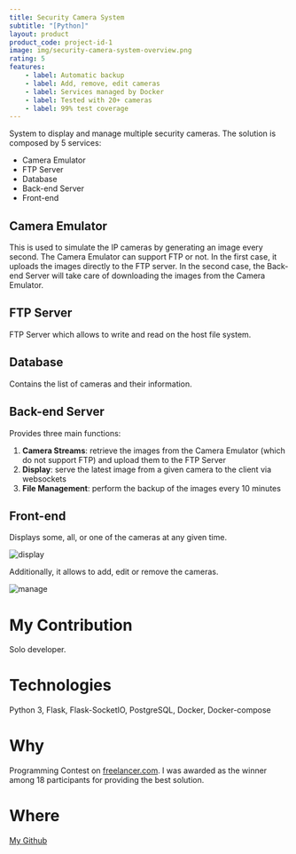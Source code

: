 ```yaml
---
title: Security Camera System
subtitle: "[Python]"
layout: product
product_code: project-id-1
image: img/security-camera-system-overview.png
rating: 5
features:
    - label: Automatic backup
    - label: Add, remove, edit cameras
    - label: Services managed by Docker
    - label: Tested with 20+ cameras
    - label: 99% test coverage
---
```

System to display and manage multiple security cameras.
The solution is composed by 5 services:
- Camera Emulator
- FTP Server
- Database
- Back-end Server
- Front-end

## Camera Emulator
This is used to simulate the IP cameras by generating an image every second.
The Camera Emulator can support FTP or not. In the first case, it uploads the images directly to the FTP server. In the second case, the Back-end Server will take care of downloading the images from the Camera Emulator.
## FTP Server
FTP Server which allows to write and read on the host file system.
## Database
Contains the list of cameras and their information.
## Back-end Server
Provides three main functions:
1. **Camera Streams**: retrieve the images from the Camera Emulator (which do not support FTP) and upload them to the FTP Server
2. **Display**: serve the latest image from a given camera to the
client via websockets
3. **File Management**: perform the backup of the images every 10 minutes

## Front-end
Displays some, all, or one of the cameras at any given time.

![display](img/camera-display.png)

Additionally, it allows to add, edit or remove the cameras.

![manage](img/manage.png)

# My Contribution  
Solo developer.

# Technologies
Python 3, Flask, Flask-SocketIO, PostgreSQL, Docker, Docker-compose

# Why
Programming Contest on [freelancer.com](https://www.freelancer.com/contest/1556041). I was awarded as the winner among 18 participants for providing the best solution.

# Where
[My Github](https://github.com/marcello-dev/security)
